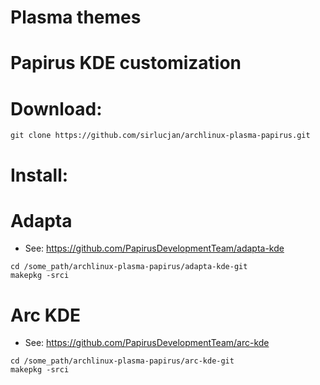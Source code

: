 # Plasma themes 
# Papirus KDE customization

# Download:

```
git clone https://github.com/sirlucjan/archlinux-plasma-papirus.git

```
# Install:


# Adapta 

* See: https://github.com/PapirusDevelopmentTeam/adapta-kde 

```
cd /some_path/archlinux-plasma-papirus/adapta-kde-git
makepkg -srci

```

# Arc KDE

* See: https://github.com/PapirusDevelopmentTeam/arc-kde

```
cd /some_path/archlinux-plasma-papirus/arc-kde-git
makepkg -srci

```


